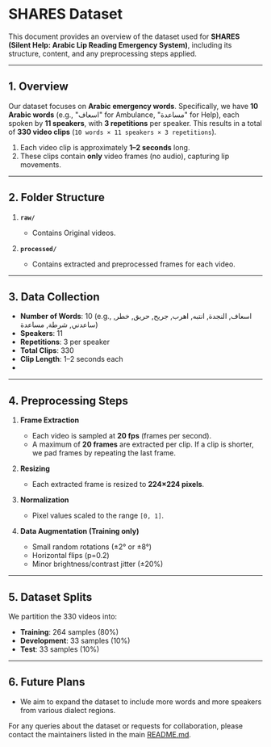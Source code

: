 # SHARES Dataset

This document provides an overview of the dataset used for **SHARES (Silent Help: Arabic Lip Reading Emergency System)**, including its structure, content, and any preprocessing steps applied.

---

## 1. Overview

Our dataset focuses on **Arabic emergency words**. Specifically, we have **10 Arabic words** (e.g., "اسعاف" for Ambulance, "مساعدة" for Help), each spoken by **11 speakers**, with **3 repetitions** per speaker. This results in a total of **330 video clips** (`10 words × 11 speakers × 3 repetitions`).

1. Each video clip is approximately **1–2 seconds** long.
2. These clips contain **only** video frames (no audio), capturing lip movements.


---

## 2. Folder Structure

1. **`raw/`**  
   - Contains Original videos.

2. **`processed/`**  
   - Contains extracted and preprocessed frames for each video.
     

---

## 3. Data Collection

- **Number of Words**: 10 (e.g., اسعاف, النجدة, انتبه, اهرب, جريح, حريق, خطر, ساعدني, شرطة, مساعدة)  
- **Speakers**: 11  
- **Repetitions**: 3 per speaker  
- **Total Clips**: 330  
- **Clip Length**: 1–2 seconds each
- 

---

## 4. Preprocessing Steps

1. **Frame Extraction**  
   - Each video is sampled at **20 fps** (frames per second).  
   - A maximum of **20 frames** are extracted per clip. If a clip is shorter, we pad frames by repeating the last frame.

2. **Resizing**  
   - Each extracted frame is resized to **224×224 pixels**.

3. **Normalization**  
   - Pixel values scaled to the range `[0, 1]`.

4. **Data Augmentation (Training only)**  
   - Small random rotations (±2° or ±8°)  
   - Horizontal flips (p=0.2)  
   - Minor brightness/contrast jitter (±20%)  

---

## 5. Dataset Splits

We partition the 330 videos into:
- **Training**: 264 samples (80%)  
- **Development**: 33 samples (10%)  
- **Test**: 33 samples (10%)

---
## 6. Future Plans  
  - We aim to expand the dataset to include more words and more speakers from various dialect regions.  

For any queries about the dataset or requests for collaboration, please contact the maintainers listed in the main [README.md](../README.md).

